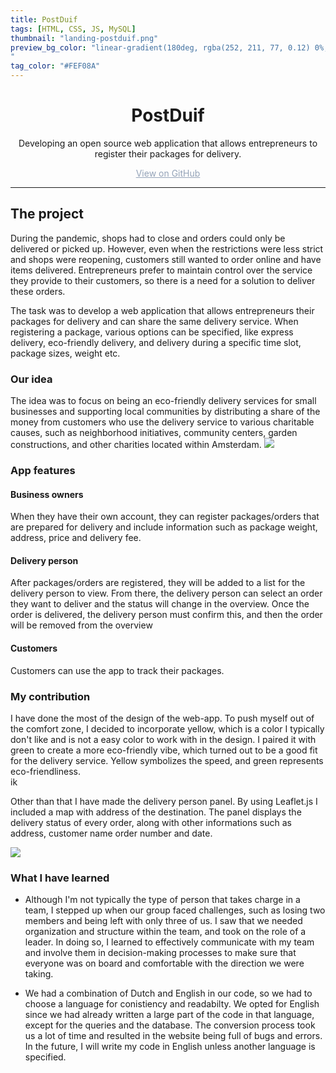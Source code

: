 ```yaml
---
title: PostDuif
tags: [HTML, CSS, JS, MySQL]
thumbnail: "landing-postduif.png"
preview_bg_color: "linear-gradient(180deg, rgba(252, 211, 77, 0.12) 0%, rgba(252, 211, 77, 0.15) 47.92%, rgba(252, 211, 77, 0.2) 100%);
"
tag_color: "#FEF08A"
---
```


<h1 style="text-align: center;">PostDuif </h1>

<div style ="font-size:14px; text-align:center;">
<p> Developing an open source web application that allows entrepreneurs to register their packages for delivery. </p>
<a style ="color:#94a3b8;" href ="https://github.com/lisanne-lin/postduif">View on GitHub</a>
</div>

---

<h2> The project </h2>

During the pandemic, shops had to close and orders could only be delivered or picked up. However, even when the restrictions were less strict and shops were reopening, customers still wanted to order online and have items delivered. Entrepreneurs prefer to maintain control over the service they provide to their customers, so there is a need for a solution to deliver these orders.

The task was to develop a web application that allows entrepreneurs their packages for delivery and can share the same delivery service. When registering a package, various options can be specified, like express delivery, eco-friendly delivery, and delivery during a specific time slot, package sizes, weight etc.

<h3>Our idea</h3>
The idea was to focus on being an eco-friendly delivery services for small businesses and supporting local communities by distributing a share of the money from customers who use the delivery service to various charitable causes, such as neighborhood initiatives, community centers, garden constructions, and other charities located within Amsterdam.
<img src= "images/covers/landing-postduif.png"/>

<h3>App features</h3>

<h4>Business owners</h4>

When they have their own account, they can register packages/orders that are prepared for delivery and include information such as package weight, address, price and delivery fee.

<h4>Delivery person</h4>

After packages/orders are registered, they will be added to a list for the delivery person to view. From there, the delivery person can select an order they want to deliver and the status will change in the overview. Once the order is delivered, the delivery person must confirm this, and then the order will be removed from the overview

<h4>Customers</h4>

Customers can use the app to track their packages.

<h3> My contribution </h3>
I have done the most of the design of the web-app. To push myself out of the comfort zone, I decided to incorporate yellow, which is a color I typically don't like and is not a easy color to work with in the design. I paired it with green to create a more eco-friendly vibe, which turned out to be a good fit for the delivery service. Yellow symbolizes the speed, and green represents eco-friendliness.
<br>ik

Other than that I have made the delivery person panel. By using Leaflet.js I included a map with address of the destination. The panel displays the delivery status of every order, along with other informations such as address, customer name order number and date.

<img src ="images/covers/postduif_delivery.png">

<h3>What I have learned</h3>

-   Although I'm not typically the type of person that takes charge in a team, I stepped up when our group faced challenges, such as losing two members and being left with only three of us. I saw that we needed organization and structure within the team, and took on the role of a leader. In doing so, I learned to effectively communicate with my team and involve them in decision-making processes to make sure that everyone was on board and comfortable with the direction we were taking.

-   We had a combination of Dutch and English in our code, so we had to choose a language for conistiency and readabilty. We opted for English since we had already written a large part of the code in that language, except for the queries and the database. The conversion process took us a lot of time and resulted in the website being full of bugs and errors. In the future, I will write my code in English unless another language is specified.
